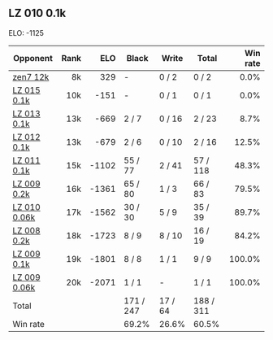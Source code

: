 ## LZ 010 0.1k ##

ELO: -1125

Opponent | Rank | ELO | Black | Write | Total | Win rate
---------|-----:|----:|-------|-------|-------|-------:
[zen7 12k](zen7%2012k.md) | 8k | 329 | - | 0 / 2 | 0 / 2 | 0.0%
[LZ 015 0.1k](LZ%20015%200.1k.md) | 10k | -151 | - | 0 / 1 | 0 / 1 | 0.0%
[LZ 013 0.1k](LZ%20013%200.1k.md) | 13k | -669 | 2 / 7 | 0 / 16 | 2 / 23 | 8.7%
[LZ 012 0.1k](LZ%20012%200.1k.md) | 13k | -679 | 2 / 6 | 0 / 10 | 2 / 16 | 12.5%
[LZ 011 0.1k](LZ%20011%200.1k.md) | 15k | -1102 | 55 / 77 | 2 / 41 | 57 / 118 | 48.3%
[LZ 009 0.2k](LZ%20009%200.2k.md) | 16k | -1361 | 65 / 80 | 1 / 3 | 66 / 83 | 79.5%
[LZ 010 0.06k](LZ%20010%200.06k.md) | 17k | -1562 | 30 / 30 | 5 / 9 | 35 / 39 | 89.7%
[LZ 008 0.2k](LZ%20008%200.2k.md) | 18k | -1723 | 8 / 9 | 8 / 10 | 16 / 19 | 84.2%
[LZ 009 0.1k](LZ%20009%200.1k.md) | 19k | -1801 | 8 / 8 | 1 / 1 | 9 / 9 | 100.0%
[LZ 009 0.06k](LZ%20009%200.06k.md) | 20k | -2071 | 1 / 1 | - | 1 / 1 | 100.0%
Total | | | 171 / 247 | 17 / 64 | 188 / 311 | 
Win rate| | | 69.2% | 26.6% | 60.5% | 
